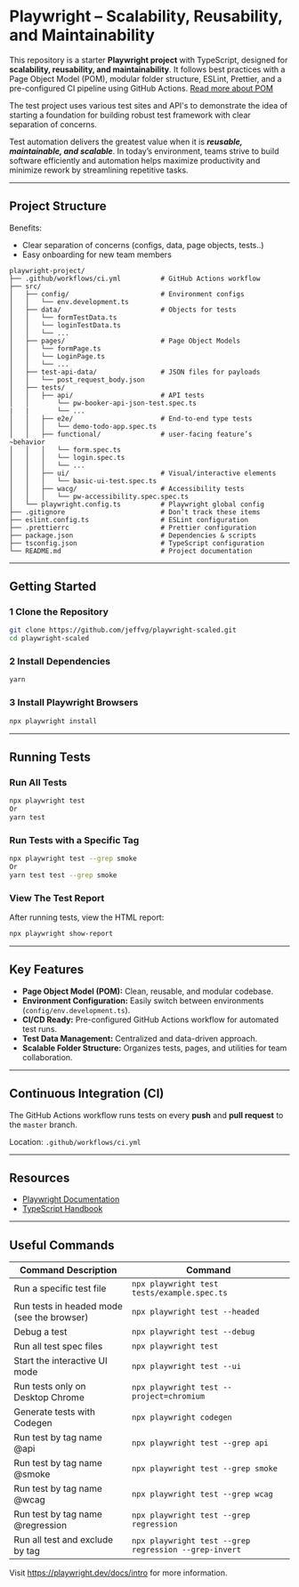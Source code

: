 # Playwright – Scalability, Reusability, and Maintainability

This repository is a starter **Playwright project** with TypeScript, designed for **scalability, reusability, and maintainability**. It follows best practices with a Page Object Model (POM), modular folder structure, ESLint, Prettier, and a pre-configured CI pipeline using GitHub Actions. [Read more about POM](PageObjectModel.md)

The test project uses various test sites and API's to demonstrate the idea of starting a foundation for building robust test framework with clear separation of concerns.

Test automation delivers the greatest value when it is ***reusable, maintainable, and scalable***. In today’s environment, teams strive to build software efficiently and automation helps maximize productivity and minimize rework by streamlining repetitive tasks.

---

## Project Structure
Benefits:
- Clear separation of concerns (configs, data, page objects, tests..)
- Easy onboarding for new team members
```
playwright-project/
├── .github/workflows/ci.yml          # GitHub Actions workflow
├── src/
│   ├── config/                       # Environment configs
│   │   └── env.development.ts
│   ├── data/                         # Objects for tests
│   │   └── formTestData.ts
│   │   └── loginTestData.ts
│   │   └── ...
│   ├── pages/                        # Page Object Models
│   │   └── formPage.ts
│   │   └── LoginPage.ts
│   │   └── ...
│   ├── test-api-data/                # JSON files for payloads
│   │   └── post_request_body.json
│   ├── tests/
│   │   ├── api/                      # API tests
│   │       └── pw-booker-api-json-test.spec.ts
|   |       └── ...
│   │   ├── e2e/                      # End-to-end type tests
│   │   │   └── demo-todo-app.spec.ts
│   │   ├── functional/               # user-facing feature’s ~behavior
│   │   │   └── form.spec.ts
│   │   │   └── login.spec.ts
│   │   │   └── ...
│   │   ├── ui/                       # Visual/interactive elements
│   │   │   └── basic-ui-test.spec.ts
│   │   ├── wacg/                     # Accessibility tests
│   │   │   └── pw-accessibility.spec.spec.ts
│   └── playwright.config.ts          # Playwright global config
├── .gitignore                        # Don’t track these items
├── eslint.config.ts                  # ESLint configuration
├── .prettierrc                       # Prettier configuration
├── package.json                      # Dependencies & scripts
├── tsconfig.json                     # TypeScript configuration
└── README.md                         # Project documentation
```

---

## Getting Started

### 1️ Clone the Repository
```bash
git clone https://github.com/jeffvg/playwright-scaled.git
cd playwright-scaled
```

### 2️ Install Dependencies
```bash
yarn
```

### 3️ Install Playwright Browsers
```bash
npx playwright install
```

---

## Running Tests

### Run All Tests
```bash
npx playwright test
Or
yarn test
```

### Run Tests with a Specific Tag
```bash
npx playwright test --grep smoke
Or
yarn test test --grep smoke
```

### View The Test Report
After running tests, view the HTML report:
```bash
npx playwright show-report
```

---

## Key Features
- **Page Object Model (POM):** Clean, reusable, and modular codebase.
- **Environment Configuration:** Easily switch between environments (`config/env.development.ts`).
- **CI/CD Ready:** Pre-configured GitHub Actions workflow for automated test runs.
- **Test Data Management:** Centralized and data-driven approach.
- **Scalable Folder Structure:** Organizes tests, pages, and utilities for team collaboration.

---

## Continuous Integration (CI)
The GitHub Actions workflow runs tests on every **push** and **pull request** to the `master` branch.

Location: `.github/workflows/ci.yml`

---

## Resources
- [Playwright Documentation](https://playwright.dev/)
- [TypeScript Handbook](https://www.typescriptlang.org/docs/)

---

## Useful Commands

| Command Description                         | Command                                                         |
|---------------------------------------------|-----------------------------------------------------------------|
| Run a specific test file                    | `npx playwright test tests/example.spec.ts`                     |
| Run tests in headed mode  (see the browser) | `npx playwright test --headed`                                  |
| Debug a test                                | `npx playwright test --debug`                                   |
| Run all test spec files                     | `npx playwright test`                                           |
| Start the interactive UI mode               | `npx playwright test --ui`                                      |
| Run tests only on Desktop Chrome            | `npx playwright test --project=chromium`                        |
| Generate tests with Codegen                 | `npx playwright codegen`                                        |
| Run test by tag name @api                   | `npx playwright test --grep api`                                |
| Run test by tag name @smoke                 | `npx playwright test --grep smoke`                              |
| Run test by tag name @wcag                  | `npx playwright test --grep wcag`                               |
| Run test by tag name @regression            | `npx playwright test --grep regression`                         |
| Run all test and exclude by tag             | `npx playwright test --grep regression --grep-invert`           |

Visit https://playwright.dev/docs/intro for more information.
